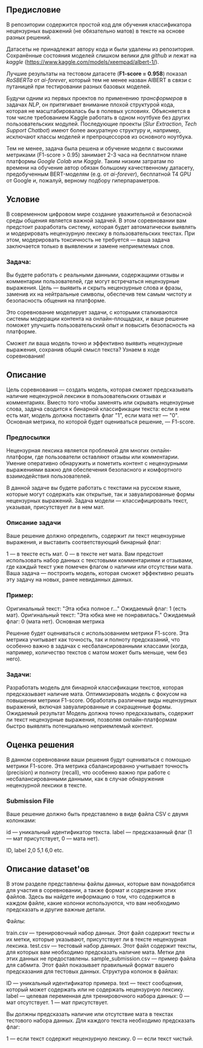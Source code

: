 ## Предисловие

В репозитории содержится простой код для обучения классификатора нецензурных выражений (не обязательно матов) 
в тексте на основе разных решений.

Датасеты не принадлежат автору кода и были удалены из репозитория. Сохранённые состояния моделей слишком велики для 
*github* и лежат на *kaggle* (https://www.kaggle.com/models/xeempad/albert-1/).

Лучшие результаты на тестовом датасете (**F1-score = 0.958**) показал *RoSBERTa* от *ai-forever*, который тем не менее
назван AlBERT в связи с путаницей при тестировании разных базовых моделей.

Будучи одним из первых проектов по применению *трансформеров* в задачах *NLP*, он притягивает внимание плохой структурой кода, которая не
масштабировалась бы в полевых условиях. Объясняется в том числе требованием Kaggle работать в одном ноутбуке без других 
пользовательских модулей. Последующие проекты (*Slur Extraction*, *Tech Support Chatbot*) имеют 
более аккуратную структуру и, например, исключают классы моделей и препроцессоров из основного ноутбука.

Тем не менее, задача была решена и обучение модели с высокими метриками (F1-score > 0.95) занимает 2-3 часа
на бесплатном плане платформы *Google Colab* или *Kaggle*. Таким низким затратам по времени на обучение автор обязан
большому качественному датасету, предобученным BERT-моделям (e.g. от *ai-forever*), бесплатной T4 GPU от Google и,
пожалуй, верному подбору гиперпараметров.

## Условие

В современном цифровом мире создание уважительной и безопасной среды общения является важной задачей. В этом соревновании вам предстоит разработать систему, которая будет автоматически выявлять и модерировать нецензурную лексику в пользовательских текстах. При этом, модерировать токсичность не требуется — ваша задача заключается только в выявлении и замене неприемлемых слов.

### Задача:
Вы будете работать с реальными данными, содержащими отзывы и комментарии пользователей, где могут встречаться нецензурные выражения. Цель — выявить и скрыть нецензурные слова и фразы, заменив их на нейтральные символы, обеспечив тем самым чистоту и безопасность общения на платформе.

Это соревнование моделирует задачи, с которыми сталкиваются системы модерации контента на онлайн-площадках, и ваше решение поможет улучшить пользовательский опыт и повысить безопасность на платформе.

Сможет ли ваша модель точно и эффективно выявить нецензурные выражения, сохранив общий смысл текста? Узнаем в ходе соревнования!

## Описание

Цель соревнования — создать модель, которая сможет предсказывать наличие нецензурной лексики в пользовательских отзывах и комментариях. Вместо того чтобы заменять или скрывать нецензурные слова, задача сводится к бинарной классификации текста: если в нем есть мат, модель должна поставить флаг "1", если мата нет — "0". Основная метрика, по которой будет оцениваться решение, — F1-score.

### Предпосылки

Нецензурная лексика является проблемой для многих онлайн-платформ, где пользователи оставляют отзывы или комментарии. Умение оперативно обнаружить и пометить контент с нецензурными выражениями важно для обеспечения безопасного и комфортного взаимодействия пользователей.

В данной задаче вы будете работать с текстами на русском языке, которые могут содержать как открытые, так и завуалированные формы нецензурных выражений. Задача модели — классифицировать текст, указывая, присутствует ли в нем мат.

### Описание задачи

Ваше решение должно определить, содержит ли текст нецензурные выражения, и выставить соответствующий бинарный флаг:

1 — в тексте есть мат.
0 — в тексте нет мата.
Вам предстоит использовать набор данных с текстовыми комментариями и отзывами, где каждый текст уже помечен флагом о наличии или отсутствии мата. Ваша задача — построить модель, которая сможет эффективно решать эту задачу на новых, ранее невиданных данных.

### Пример:

Оригинальный текст: "Эта юбка полное г…"
Ожидаемый флаг: 1 (есть мат).
Оригинальный текст: "Эта юбка мне не понравилась."
Ожидаемый флаг: 0 (мата нет).
Основная метрика

Решение будет оцениваться с использованием метрики F1-score. Эта метрика учитывает как точность, так и полноту предсказаний, что особенно важно в задачах с несбалансированными классами (когда, например, количество текстов с матом может быть меньше, чем без него).

### Задачи:

Разработать модель для бинарной классификации текстов, которая предсказывает наличие мата.
Оптимизировать модель с фокусом на повышении метрики F1-score.
Обработать различные виды нецензурных выражений, включая завуалированные и сокращенные формы.
Ожидаемый результат
Модель должна точно предсказывать, содержит ли текст нецензурные выражения, позволяя онлайн-платформам быстро выявлять потенциально неприемлемый контент.

## Оценка решения

В данном соревновании ваши решения будут оцениваться с помощью метрики F1-score. Эта метрика сбалансированно учитывает точность (precision) и полноту (recall), что особенно важно при работе с несбалансированными данными, как в случае обнаружения нецензурной лексики в тексте.

### Submission File
Ваше решение должно быть представлено в виде файла CSV с двумя колонками:

id — уникальный идентификатор текста.
label — предсказанный флаг (1 — мат присутствует, 0 — мата нет).

ID, label
2,0
5,1
6,0
etc.

## Описание dataset'ов

В этом разделе представлены файлы данных, которые вам понадобятся для участия в соревновании, а также формат и содержание этих файлов. Здесь вы найдете информацию о том, что содержится в каждом файле, какие колонки используются, что вам необходимо предсказать и другие важные детали.

Файлы:

train.csv — тренировочный набор данных. Этот файл содержит тексты и их метки, которые указывают, присутствует ли в тексте нецензурная лексика.
test.csv — тестовый набор данных. Этот файл содержит тексты, для которых вам необходимо предсказать наличие мата. Метки для этих данных не предоставлены.
sample_submission.csv — пример файла для сабмита. Этот файл показывает правильный формат вашего предсказания для тестовых данных.
Структура колонок в файлах:

ID — уникальный идентификатор примера.
text — текст сообщения, который может содержать или не содержать нецензурную лексику.
label — целевая переменная для тренировочного набора данных:
0 — мат отсутствует.
1 — мат присутствует.

Вы должны предсказать наличие или отсутствие мата в текстах тестового набора данных. Для каждого текста необходимо предсказать флаг:

1 — если текст содержит нецензурную лексику.
0 — если текст чистый.
